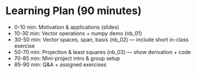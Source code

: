 # Learning Plan (90 minutes)
- 0-10 min: Motivation & applications (slides)
- 10-30 min: Vector operations + numpy demo (nb_01)
- 30-50 min: Vector spaces, span, basis (nb_02) — include short in-class exercise
- 50-70 min: Projection & least squares (nb_03) — show derivation + code
- 70-85 min: Mini-project intro & group setup
- 85-90 min: Q&A + assigned exercises

